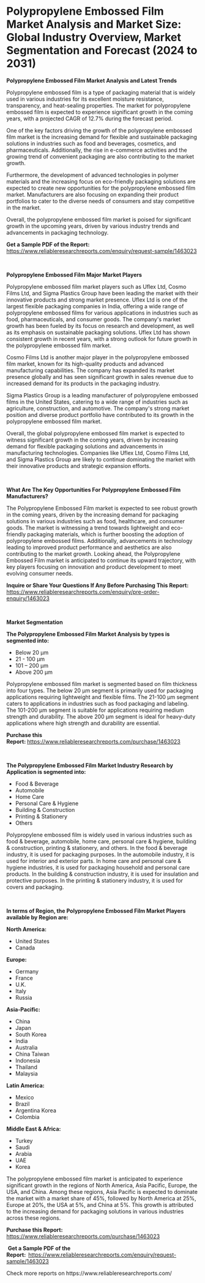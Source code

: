 <p><h1>Polypropylene Embossed Film Market Analysis and Market Size: Global Industry Overview, Market Segmentation and Forecast (2024 to 2031)</h1></p><p><strong>Polypropylene Embossed Film Market Analysis and Latest Trends</strong></p>
<p><p>Polypropylene embossed film is a type of packaging material that is widely used in various industries for its excellent moisture resistance, transparency, and heat-sealing properties. The market for polypropylene embossed film is expected to experience significant growth in the coming years, with a projected CAGR of 12.7% during the forecast period.</p><p>One of the key factors driving the growth of the polypropylene embossed film market is the increasing demand for flexible and sustainable packaging solutions in industries such as food and beverages, cosmetics, and pharmaceuticals. Additionally, the rise in e-commerce activities and the growing trend of convenient packaging are also contributing to the market growth.</p><p>Furthermore, the development of advanced technologies in polymer materials and the increasing focus on eco-friendly packaging solutions are expected to create new opportunities for the polypropylene embossed film market. Manufacturers are also focusing on expanding their product portfolios to cater to the diverse needs of consumers and stay competitive in the market.</p><p>Overall, the polypropylene embossed film market is poised for significant growth in the upcoming years, driven by various industry trends and advancements in packaging technology.</p></p>
<p><strong>Get a Sample PDF of the Report:&nbsp;</strong> <a href="https://www.reliableresearchreports.com/enquiry/request-sample/1463023">https://www.reliableresearchreports.com/enquiry/request-sample/1463023</a></p>
<p>&nbsp;</p>
<p><strong>Polypropylene Embossed Film Major Market Players</strong></p>
<p><p>Polypropylene embossed film market players such as Uflex Ltd, Cosmo Films Ltd, and Sigma Plastics Group have been leading the market with their innovative products and strong market presence. Uflex Ltd is one of the largest flexible packaging companies in India, offering a wide range of polypropylene embossed films for various applications in industries such as food, pharmaceuticals, and consumer goods. The company's market growth has been fueled by its focus on research and development, as well as its emphasis on sustainable packaging solutions. Uflex Ltd has shown consistent growth in recent years, with a strong outlook for future growth in the polypropylene embossed film market.</p><p>Cosmo Films Ltd is another major player in the polypropylene embossed film market, known for its high-quality products and advanced manufacturing capabilities. The company has expanded its market presence globally and has seen significant growth in sales revenue due to increased demand for its products in the packaging industry.</p><p>Sigma Plastics Group is a leading manufacturer of polypropylene embossed films in the United States, catering to a wide range of industries such as agriculture, construction, and automotive. The company's strong market position and diverse product portfolio have contributed to its growth in the polypropylene embossed film market.</p><p>Overall, the global polypropylene embossed film market is expected to witness significant growth in the coming years, driven by increasing demand for flexible packaging solutions and advancements in manufacturing technologies. Companies like Uflex Ltd, Cosmo Films Ltd, and Sigma Plastics Group are likely to continue dominating the market with their innovative products and strategic expansion efforts.</p></p>
<p>&nbsp;</p>
<p><strong>What Are The Key Opportunities For Polypropylene Embossed Film Manufacturers?</strong></p>
<p><p>The Polypropylene Embossed Film market is expected to see robust growth in the coming years, driven by the increasing demand for packaging solutions in various industries such as food, healthcare, and consumer goods. The market is witnessing a trend towards lightweight and eco-friendly packaging materials, which is further boosting the adoption of polypropylene embossed films. Additionally, advancements in technology leading to improved product performance and aesthetics are also contributing to the market growth. Looking ahead, the Polypropylene Embossed Film market is anticipated to continue its upward trajectory, with key players focusing on innovation and product development to meet evolving consumer needs.</p></p>
<p><strong>Inquire or Share Your Questions If Any Before Purchasing This Report:</strong> <a href="https://www.reliableresearchreports.com/enquiry/pre-order-enquiry/1463023">https://www.reliableresearchreports.com/enquiry/pre-order-enquiry/1463023</a></p>
<p>&nbsp;</p>
<p><strong>Market Segmentation</strong></p>
<p><strong>The Polypropylene Embossed Film Market Analysis by types is segmented into:</strong></p>
<p><ul><li>Below 20 μm</li><li>21 - 100 μm</li><li>101 – 200 μm</li><li>Above 200 μm</li></ul></p>
<p><p>Polypropylene embossed film market is segmented based on film thickness into four types. The below 20 μm segment is primarily used for packaging applications requiring lightweight and flexible films. The 21-100 μm segment caters to applications in industries such as food packaging and labeling. The 101-200 μm segment is suitable for applications requiring medium strength and durability. The above 200 μm segment is ideal for heavy-duty applications where high strength and durability are essential.</p></p>
<p><strong>Purchase this Report:&nbsp;</strong><a href="https://www.reliableresearchreports.com/purchase/1463023">https://www.reliableresearchreports.com/purchase/1463023</a></p>
<p>&nbsp;</p>
<p><strong>The Polypropylene Embossed Film Market Industry Research by Application is segmented into:</strong></p>
<p><ul><li>Food & Beverage</li><li>Automobile</li><li>Home Care</li><li>Personal Care & Hygiene</li><li>Building & Construction</li><li>Printing & Stationery</li><li>Others</li></ul></p>
<p><p>Polypropylene embossed film is widely used in various industries such as food & beverage, automobile, home care, personal care & hygiene, building & construction, printing & stationery, and others. In the food & beverage industry, it is used for packaging purposes. In the automobile industry, it is used for interior and exterior parts. In home care and personal care & hygiene industries, it is used for packaging household and personal care products. In the building & construction industry, it is used for insulation and protective purposes. In the printing & stationery industry, it is used for covers and packaging.</p></p>
<p>&nbsp;</p>
<p><strong>In terms of Region, the Polypropylene Embossed Film Market Players available by Region are:</strong></p>
<p>
    <p> <strong> North America: </strong>
        <ul>
            <li>United States</li>
            <li>Canada</li>
        </ul>
        </p> 
    <p> <strong> Europe: </strong>
        <ul>
            <li>Germany</li>
            <li>France</li>
            <li>U.K.</li>
            <li>Italy</li>
            <li>Russia</li>
        </ul>
        </p> 
    <p> <strong> Asia-Pacific: </strong>
        <ul>
            <li>China</li>
            <li>Japan</li>
            <li>South Korea</li>
            <li>India</li>
            <li>Australia</li>
            <li>China Taiwan</li>
            <li>Indonesia</li>
            <li>Thailand</li>
            <li>Malaysia</li>
        </ul>
        </p> 
    <p> <strong> Latin America: </strong>
        <ul>
            <li>Mexico</li>
            <li>Brazil</li>
            <li>Argentina Korea</li>
            <li>Colombia</li>
        </ul>
        </p> 
    <p> <strong> Middle East & Africa: </strong>
        <ul>
            <li>Turkey</li>
            <li>Saudi</li>
            <li>Arabia</li>
            <li>UAE</li>
            <li>Korea</li>
        </ul>
    </p>
    </p>
<p><p>The polypropylene embossed film market is anticipated to experience significant growth in the regions of North America, Asia Pacific, Europe, the USA, and China. Among these regions, Asia Pacific is expected to dominate the market with a market share of 45%, followed by North America at 25%, Europe at 20%, the USA at 5%, and China at 5%. This growth is attributed to the increasing demand for packaging solutions in various industries across these regions.</p></p>
<p><strong>Purchase this Report: </strong><a href="https://www.reliableresearchreports.com/purchase/1463023">https://www.reliableresearchreports.com/purchase/1463023</a></p>
<p>&nbsp;<strong>Get a Sample PDF of the Report:&nbsp;&nbsp;</strong><a href="https://www.reliableresearchreports.com/enquiry/request-sample/1463023">https://www.reliableresearchreports.com/enquiry/request-sample/1463023</a></p>
<p><strong></strong></p>
<p>Check more reports on https://www.reliableresearchreports.com/</p>